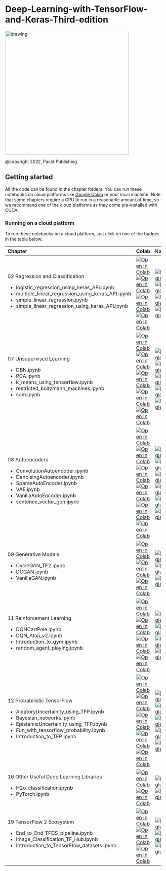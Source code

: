 # Deep-Learning-with-TensorFlow-and-Keras-Third-edition
<img src="https://github.com/PacktPublishing/Deep-Learning-with-TensorFlow-and-Keras-3rd-edition/blob/main/Cover.png?raw=tru" alt="drawing" width="400"/>

@copyright 2022, Packt Publishing<br>

## Getting started
All the code can be found in the chapter folders. You can run these notebooks on cloud platforms like [Google Colab](https://colab.research.google.com/) or your local machine. Note that some chapters require a GPU to run in a reasonable amount of time, so we recommend one of the cloud platforms as they come pre-installed with CUDA.



### Running on a cloud platform
To run these notebooks on a cloud platform, just click on one of the badges in the table below:

| Chapter | Colab | Kaggle | Gradient | StudioLab |
| :-------- | :-------- | :------- |:------- |:------- |
| 02 Regression and Classification <ul><li>logistic_regression_using_keras_API.ipynb</li><li>multiple_linear_regression_using_keras_API.ipynb</li><li>simple_linear_regression.ipynb</li><li>simple_linear_regression_using_keras_API.ipynb</li></ul> | [![Open In Colab](https://colab.research.google.com/assets/colab-badge.svg)](https://colab.research.google.com/github/PacktPublishing/Deep-Learning-with-TensorFlow-and-Keras-3rd-edition/blob/main/Chapter_2/logistic_regression_using_keras_API.ipynb) [![Open In Colab](https://colab.research.google.com/assets/colab-badge.svg)](https://colab.research.google.com/github/PacktPublishing/Deep-Learning-with-TensorFlow-and-Keras-3rd-edition/blob/main/Chapter_2/multiple_linear_regression_using_keras_API.ipynb) [![Open In Colab](https://colab.research.google.com/assets/colab-badge.svg)](https://colab.research.google.com/github/PacktPublishing/Deep-Learning-with-TensorFlow-and-Keras-3rd-edition/blob/main/Chapter_2/simple_linear_regression.ipynb)[![Open In Colab](https://colab.research.google.com/assets/colab-badge.svg)](https://colab.research.google.com/github/PacktPublishing/Deep-Learning-with-TensorFlow-and-Keras-3rd-edition/blob/main/Chapter_2/simple_linear_regression_using_keras_API.ipynb) | [![Kaggle](https://kaggle.com/static/images/open-in-kaggle.svg)](https://kaggle.com/kernels/welcome?src=https://github.com/PacktPublishing/Deep-Learning-with-TensorFlow-and-Keras-3rd-edition/blob/main/Chapter_2/logistic_regression_using_keras_API.ipynb) [![Kaggle](https://kaggle.com/static/images/open-in-kaggle.svg)](https://kaggle.com/kernels/welcome?src=https://github.com/PacktPublishing/Deep-Learning-with-TensorFlow-and-Keras-3rd-edition/blob/main/Chapter_2/multiple_linear_regression_using_keras_API.ipynb) [![Kaggle](https://kaggle.com/static/images/open-in-kaggle.svg)](https://kaggle.com/kernels/welcome?src=https://github.com/PacktPublishing/Deep-Learning-with-TensorFlow-and-Keras-3rd-edition/blob/main/Chapter_2/simple_linear_regression.ipynb) [![Kaggle](https://kaggle.com/static/images/open-in-kaggle.svg)](https://kaggle.com/kernels/welcome?src=https://github.com/PacktPublishing/Deep-Learning-with-TensorFlow-and-Keras-3rd-edition/blob/main/Chapter_2/simple_linear_regression_using_keras_API.ipynb) | [![Gradient](https://assets.paperspace.io/img/gradient-badge.svg)](https://console.paperspace.com/github/PacktPublishing/Deep-Learning-with-TensorFlow-and-Keras-3rd-edition/blob/main/Chapter_2/logistic_regression_using_keras_API.ipynb) [![Gradient](https://assets.paperspace.io/img/gradient-badge.svg)](https://console.paperspace.com/github/PacktPublishing/Deep-Learning-with-TensorFlow-and-Keras-3rd-edition/blob/main/Chapter_2/multiple_linear_regression_using_keras_API.ipynb) [![Gradient](https://assets.paperspace.io/img/gradient-badge.svg)](https://console.paperspace.com/github/PacktPublishing/Deep-Learning-with-TensorFlow-and-Keras-3rd-edition/blob/main/Chapter_2/simple_linear_regression.ipynb) [![Gradient](https://assets.paperspace.io/img/gradient-badge.svg)](https://console.paperspace.com/github/PacktPublishing/Deep-Learning-with-TensorFlow-and-Keras-3rd-edition/blob/main/Chapter_2/simple_linear_regression_using_keras_API.ipynb) | [![Open In SageMaker Studio Lab](https://studiolab.sagemaker.aws/studiolab.svg)](https://studiolab.sagemaker.aws/import/github/PacktPublishing/Deep-Learning-with-TensorFlow-and-Keras-3rd-edition/blob/main/Chapter_2/logistic_regression_using_keras_API.ipynb) [![Open In SageMaker Studio Lab](https://studiolab.sagemaker.aws/studiolab.svg)](https://studiolab.sagemaker.aws/import/github/PacktPublishing/Deep-Learning-with-TensorFlow-and-Keras-3rd-edition/blob/main/Chapter_2/multiple_linear_regression_using_keras_API.ipynb) [![Open In SageMaker Studio Lab](https://studiolab.sagemaker.aws/studiolab.svg)](https://studiolab.sagemaker.aws/import/github/PacktPublishing/Deep-Learning-with-TensorFlow-and-Keras-3rd-edition/blob/main/Chapter_2/simple_linear_regression.ipynb) [![Open In SageMaker Studio Lab](https://studiolab.sagemaker.aws/studiolab.svg)](https://studiolab.sagemaker.aws/import/github/PacktPublishing/Deep-Learning-with-TensorFlow-and-Keras-3rd-edition/blob/main/Chapter_2/simple_linear_regression_using_keras_API.ipynb) | 
| 07 Unsupervised Learning <ul><li>DBN.ipynb</li><li>PCA.ipynb</li><li>k_means_using_tensorflow.ipynb</li><li>restricted_boltzmann_machines.ipynb</li><li>som.ipynb</li></ul> | [![Open In Colab](https://colab.research.google.com/assets/colab-badge.svg)](https://colab.research.google.com/github/PacktPublishing/Deep-Learning-with-TensorFlow-and-Keras-3rd-edition/blob/main/Chapter_7/DBN.ipynb) [![Open In Colab](https://colab.research.google.com/assets/colab-badge.svg)](https://colab.research.google.com/github/PacktPublishing/Deep-Learning-with-TensorFlow-and-Keras-3rd-edition/blob/main/Chapter_7/PCA.ipynb) [![Open In Colab](https://colab.research.google.com/assets/colab-badge.svg)](https://colab.research.google.com/github/PacktPublishing/Deep-Learning-with-TensorFlow-and-Keras-3rd-edition/blob/main/Chapter_7/k_means_using_tensorflow.ipynb) [![Open In Colab](https://colab.research.google.com/assets/colab-badge.svg)](https://colab.research.google.com/github/PacktPublishing/Deep-Learning-with-TensorFlow-and-Keras-3rd-edition/blob/main/Chapter_7/restricted_boltzmann_machines.ipynb) [![Open In Colab](https://colab.research.google.com/assets/colab-badge.svg)](https://colab.research.google.com/github/PacktPublishing/Deep-Learning-with-TensorFlow-and-Keras-3rd-edition/blob/main/Chapter_7/som.ipynb) | [![Kaggle](https://kaggle.com/static/images/open-in-kaggle.svg)](https://kaggle.com/kernels/welcome?src=https://github.com/PacktPublishing/Deep-Learning-with-TensorFlow-and-Keras-3rd-edition/blob/main/Chapter_7/DBN.ipynb) [![Kaggle](https://kaggle.com/static/images/open-in-kaggle.svg)](https://kaggle.com/kernels/welcome?src=https://github.com/PacktPublishing/Deep-Learning-with-TensorFlow-and-Keras-3rd-edition/blob/main/Chapter_7/PCA.ipynb) [![Kaggle](https://kaggle.com/static/images/open-in-kaggle.svg)](https://kaggle.com/kernels/welcome?src=https://github.com/PacktPublishing/Deep-Learning-with-TensorFlow-and-Keras-3rd-edition/blob/main/Chapter_7/k_means_using_tensorflow.ipynb) [![Kaggle](https://kaggle.com/static/images/open-in-kaggle.svg)](https://kaggle.com/kernels/welcome?src=https://github.com/PacktPublishing/Deep-Learning-with-TensorFlow-and-Keras-3rd-edition/blob/main/Chapter_7/restricted_boltzmann_machines.ipynb) [![Kaggle](https://kaggle.com/static/images/open-in-kaggle.svg)](https://kaggle.com/kernels/welcome?src=https://github.com/PacktPublishing/Deep-Learning-with-TensorFlow-and-Keras-3rd-edition/blob/main/Chapter_7/som.ipynb) | [![Gradient](https://assets.paperspace.io/img/gradient-badge.svg)](https://console.paperspace.com/github.com/PacktPublishing/Deep-Learning-with-TensorFlow-and-Keras-3rd-edition/blob/main/Chapter_7/DBN.ipynb) [![Gradient](https://assets.paperspace.io/img/gradient-badge.svg)](https://console.paperspace.com/github.com/PacktPublishing/Deep-Learning-with-TensorFlow-and-Keras-3rd-edition/blob/main/Chapter_7/PCA.ipynb) [![Gradient](https://assets.paperspace.io/img/gradient-badge.svg)](https://console.paperspace.com/github.com/PacktPublishing/Deep-Learning-with-TensorFlow-and-Keras-3rd-edition/blob/main/Chapter_7/k_means_using_tensorflow.ipynb) [![Gradient](https://assets.paperspace.io/img/gradient-badge.svg)](https://console.paperspace.com/github.com/PacktPublishing/Deep-Learning-with-TensorFlow-and-Keras-3rd-edition/blob/main/Chapter_7/restricted_boltzmann_machines.ipynb) [![Gradient](https://assets.paperspace.io/img/gradient-badge.svg)](https://console.paperspace.com/github.com/PacktPublishing/Deep-Learning-with-TensorFlow-and-Keras-3rd-edition/blob/main/Chapter_7/som.ipynb) | [![Open In SageMaker Studio Lab](https://studiolab.sagemaker.aws/studiolab.svg)](https://studiolab.sagemaker.aws/import/github/PacktPublishing/Deep-Learning-with-TensorFlow-and-Keras-3rd-edition/blob/main/Chapter_7/DBN.ipynb) [![Open In SageMaker Studio Lab](https://studiolab.sagemaker.aws/studiolab.svg)](https://studiolab.sagemaker.aws/import/github/PacktPublishing/Deep-Learning-with-TensorFlow-and-Keras-3rd-edition/blob/main/Chapter_7/PCA.ipynb) [![Open In SageMaker Studio Lab](https://studiolab.sagemaker.aws/studiolab.svg)](https://studiolab.sagemaker.aws/import/github/PacktPublishing/Deep-Learning-with-TensorFlow-and-Keras-3rd-edition/blob/main/Chapter_7/k_means_using_tensorflow.ipynb) [![Open In SageMaker Studio Lab](https://studiolab.sagemaker.aws/studiolab.svg)](https://studiolab.sagemaker.aws/import/github/PacktPublishing/Deep-Learning-with-TensorFlow-and-Keras-3rd-edition/blob/main/Chapter_7/restricted_boltzmann_machines.ipynb) [![Open In SageMaker Studio Lab](https://studiolab.sagemaker.aws/studiolab.svg)](https://studiolab.sagemaker.aws/import/github/PacktPublishing/Deep-Learning-with-TensorFlow-and-Keras-3rd-edition/blob/main/Chapter_7/som.ipynb) |
| 08 Autoencoders <ul><li>ConvolutionAutoencoder.ipynb</li><li>DenoisingAutoencoder.ipynb</li><li>SparseAutoEncoder.ipynb</li><li>VAE.ipynb</li><li>VanillaAutoEncoder.ipynb</li><li>sentence_vector_gen.ipynb</li></ul> | [![Open In Colab](https://colab.research.google.com/assets/colab-badge.svg)](https://colab.research.google.com/github/PacktPublishing/Deep-Learning-with-TensorFlow-and-Keras-3rd-edition/blob/main/Chapter_8/ConvolutionAutoencoder.ipynb) [![Open In Colab](https://colab.research.google.com/assets/colab-badge.svg)](https://colab.research.google.com/github/PacktPublishing/Deep-Learning-with-TensorFlow-and-Keras-3rd-edition/blob/main/Chapter_8/DenoisingAutoencoder.ipynb) [![Open In Colab](https://colab.research.google.com/assets/colab-badge.svg)](https://colab.research.google.com/github/PacktPublishing/Deep-Learning-with-TensorFlow-and-Keras-3rd-edition/blob/main/Chapter_8/SparseAutoEncoder.ipynb) [![Open In Colab](https://colab.research.google.com/assets/colab-badge.svg)](https://colab.research.google.com/github/PacktPublishing/Deep-Learning-with-TensorFlow-and-Keras-3rd-edition/blob/main/Chapter_8/VAE.ipynb) [![Open In Colab](https://colab.research.google.com/assets/colab-badge.svg)](https://colab.research.google.com/github/PacktPublishing/Deep-Learning-with-TensorFlow-and-Keras-3rd-edition/blob/main/Chapter_8/VanillaAutoEncoder.ipynb) [![Open In Colab](https://colab.research.google.com/assets/colab-badge.svg)](https://colab.research.google.com/github/PacktPublishing/Deep-Learning-with-TensorFlow-and-Keras-3rd-edition/blob/main/Chapter_8/sentence_vector_gen.ipynb) | [![Kaggle](https://kaggle.com/static/images/open-in-kaggle.svg)](https://kaggle.com/kernels/welcome?src=https://github.com/PacktPublishing/Deep-Learning-with-TensorFlow-and-Keras-3rd-edition/blob/main/Chapter_8/ConvolutionAutoencoder.ipynb) [![Kaggle](https://kaggle.com/static/images/open-in-kaggle.svg)](https://kaggle.com/kernels/welcome?src=https://github.com/PacktPublishing/Deep-Learning-with-TensorFlow-and-Keras-3rd-edition/blob/main/Chapter_8/DenoisingAutoencoder.ipynb) [![Kaggle](https://kaggle.com/static/images/open-in-kaggle.svg)](https://kaggle.com/kernels/welcome?src=https://github.com/PacktPublishing/Deep-Learning-with-TensorFlow-and-Keras-3rd-edition/blob/main/Chapter_8/SparseAutoEncoder.ipynb) [![Kaggle](https://kaggle.com/static/images/open-in-kaggle.svg)](https://kaggle.com/kernels/welcome?src=https://github.com/PacktPublishing/Deep-Learning-with-TensorFlow-and-Keras-3rd-edition/blob/main/Chapter_8/VAE.ipynb) [![Kaggle](https://kaggle.com/static/images/open-in-kaggle.svg)](https://kaggle.com/kernels/welcome?src=https://github.com/PacktPublishing/Deep-Learning-with-TensorFlow-and-Keras-3rd-edition/blob/main/Chapter_8/VanillaAutoEncoder.ipynb) [![Kaggle](https://kaggle.com/static/images/open-in-kaggle.svg)](https://kaggle.com/kernels/welcome?src=https://github.com/PacktPublishing/Deep-Learning-with-TensorFlow-and-Keras-3rd-edition/blob/main/Chapter_8/sentence_vector_gen.ipynb) | [![Gradient](https://assets.paperspace.io/img/gradient-badge.svg)](https://console.paperspace.com/github/PacktPublishing/Deep-Learning-with-TensorFlow-and-Keras-3rd-edition/blob/main/Chapter_8/ConvolutionAutoencoder.ipynb) [![Gradient](https://assets.paperspace.io/img/gradient-badge.svg)](https://console.paperspace.com/github/PacktPublishing/Deep-Learning-with-TensorFlow-and-Keras-3rd-edition/blob/main/Chapter_8/DenoisingAutoencoder.ipynb) [![Gradient](https://assets.paperspace.io/img/gradient-badge.svg)](https://console.paperspace.com/github/PacktPublishing/Deep-Learning-with-TensorFlow-and-Keras-3rd-edition/blob/main/Chapter_8/SparseAutoEncoder.ipynb) [![Gradient](https://assets.paperspace.io/img/gradient-badge.svg)](https://console.paperspace.com/github/PacktPublishing/Deep-Learning-with-TensorFlow-and-Keras-3rd-edition/blob/main/Chapter_8/VAE.ipynb) [![Gradient](https://assets.paperspace.io/img/gradient-badge.svg)](https://console.paperspace.com/github/PacktPublishing/Deep-Learning-with-TensorFlow-and-Keras-3rd-edition/blob/main/Chapter_8/VanillaAutoEncoder.ipynb) [![Gradient](https://assets.paperspace.io/img/gradient-badge.svg)](https://console.paperspace.com/github/PacktPublishing/Deep-Learning-with-TensorFlow-and-Keras-3rd-edition/blob/main/Chapter_8/sentence_vector_gen.ipynb) | [![Open In SageMaker Studio Lab](https://studiolab.sagemaker.aws/studiolab.svg)](https://studiolab.sagemaker.aws/import/github/PacktPublishing/Deep-Learning-with-TensorFlow-and-Keras-3rd-edition/blob/main/Chapter_8/ConvolutionAutoencoder.ipynb) [![Open In SageMaker Studio Lab](https://studiolab.sagemaker.aws/studiolab.svg)](https://studiolab.sagemaker.aws/import/github/PacktPublishing/Deep-Learning-with-TensorFlow-and-Keras-3rd-edition/blob/main/Chapter_8/DenoisingAutoencoder.ipynb) [![Open In SageMaker Studio Lab](https://studiolab.sagemaker.aws/studiolab.svg)](https://studiolab.sagemaker.aws/import/github/PacktPublishing/Deep-Learning-with-TensorFlow-and-Keras-3rd-edition/blob/main/Chapter_8/SparseAutoEncoder.ipynb) [![Open In SageMaker Studio Lab](https://studiolab.sagemaker.aws/studiolab.svg)](https://studiolab.sagemaker.aws/import/github/PacktPublishing/Deep-Learning-with-TensorFlow-and-Keras-3rd-edition/blob/main/Chapter_8/VAE.ipynb) [![Open In SageMaker Studio Lab](https://studiolab.sagemaker.aws/studiolab.svg)](https://studiolab.sagemaker.aws/import/github/PacktPublishing/Deep-Learning-with-TensorFlow-and-Keras-3rd-edition/blob/main/Chapter_8/VanillaAutoEncoder.ipynb) [![Open In SageMaker Studio Lab](https://studiolab.sagemaker.aws/studiolab.svg)](https://studiolab.sagemaker.aws/import/github/PacktPublishing/Deep-Learning-with-TensorFlow-and-Keras-3rd-edition/blob/main/Chapter_8/sentence_vector_gen.ipynb) |
| 09 Generative Models <ul><li>CycleGAN_TF2.ipynb</li><li>DCGAN.ipynb</li><li>VanillaGAN.ipynb</li></ul> | [![Open In Colab](https://colab.research.google.com/assets/colab-badge.svg)](https://colab.research.google.com/github/PacktPublishing/Deep-Learning-with-TensorFlow-and-Keras-3rd-edition/blob/main/Chapter_9/CycleGAN_TF2.ipynb) [![Open In Colab](https://colab.research.google.com/assets/colab-badge.svg)](https://colab.research.google.com/github/PacktPublishing/Deep-Learning-with-TensorFlow-and-Keras-3rd-edition/blob/main/Chapter_9/DCGAN.ipynb) [![Open In Colab](https://colab.research.google.com/assets/colab-badge.svg)](https://colab.research.google.com/github/PacktPublishing/Deep-Learning-with-TensorFlow-and-Keras-3rd-edition/blob/main/Chapter_9/VanillaGAN.ipynb) | [![Kaggle](https://kaggle.com/static/images/open-in-kaggle.svg)](https://kaggle.com/kernels/welcome?src=https://github.com/PacktPublishing/Deep-Learning-with-TensorFlow-and-Keras-3rd-edition/blob/main/Chapter_9/CycleGAN_TF2.ipynb) [![Kaggle](https://kaggle.com/static/images/open-in-kaggle.svg)](https://kaggle.com/kernels/welcome?src=https://github.com/PacktPublishing/Deep-Learning-with-TensorFlow-and-Keras-3rd-edition/blob/main/Chapter_9/DCGAN.ipynb) [![Kaggle](https://kaggle.com/static/images/open-in-kaggle.svg)](https://kaggle.com/kernels/welcome?src=https://github.com/PacktPublishing/Deep-Learning-with-TensorFlow-and-Keras-3rd-edition/blob/main/Chapter_9/VanillaGAN.ipynb) | [![Gradient](https://assets.paperspace.io/img/gradient-badge.svg)](https://console.paperspace.com/github.com/PacktPublishing/Deep-Learning-with-TensorFlow-and-Keras-3rd-edition/blob/main/Chapter_9/CycleGAN_TF2.ipynb) [![Gradient](https://assets.paperspace.io/img/gradient-badge.svg)](https://console.paperspace.com/github.com/PacktPublishing/Deep-Learning-with-TensorFlow-and-Keras-3rd-edition/blob/main/Chapter_9/DCGAN.ipynb)[![Gradient](https://assets.paperspace.io/img/gradient-badge.svg)](https://console.paperspace.com/github.com/PacktPublishing/Deep-Learning-with-TensorFlow-and-Keras-3rd-edition/blob/main/Chapter_9/VanillaGAN.ipynb) | [![Open In SageMaker Studio Lab](https://studiolab.sagemaker.aws/studiolab.svg)](https://studiolab.sagemaker.aws/import/github.com/PacktPublishing/Deep-Learning-with-TensorFlow-and-Keras-3rd-edition/blob/main/Chapter_9/CycleGAN_TF2.ipynb) [![Open In SageMaker Studio Lab](https://studiolab.sagemaker.aws/studiolab.svg)](https://studiolab.sagemaker.aws/import/github.com/PacktPublishing/Deep-Learning-with-TensorFlow-and-Keras-3rd-edition/blob/main/Chapter_9/DCGAN.ipynb) [![Open In SageMaker Studio Lab](https://studiolab.sagemaker.aws/studiolab.svg)](https://studiolab.sagemaker.aws/import/github.com/PacktPublishing/Deep-Learning-with-TensorFlow-and-Keras-3rd-edition/blob/main/Chapter_9/VanillaGAN.ipynb) |
| 11 Reinforcement Learning <ul><li>DQNCartPole.ipynb</li><li>DQN_Atari_v2.ipynb</li><li>Introduction_to_gym.ipynb</li><li>random_agent_playing.ipynb</li></ul> | [![Open In Colab](https://colab.research.google.com/assets/colab-badge.svg)](https://colab.research.google.com/github/PacktPublishing/Deep-Learning-with-TensorFlow-and-Keras-3rd-edition/blob/main/Chapter_11/DQNCartPole.ipynb) [![Open In Colab](https://colab.research.google.com/assets/colab-badge.svg)](https://colab.research.google.com/github/PacktPublishing/Deep-Learning-with-TensorFlow-and-Keras-3rd-edition/blob/main/Chapter_11/DQN_Atari_v2.ipynb) [![Open In Colab](https://colab.research.google.com/assets/colab-badge.svg)](https://colab.research.google.com/github/PacktPublishing/Deep-Learning-with-TensorFlow-and-Keras-3rd-edition/blob/main/Chapter_11/Introduction_to_gym.ipynb) [![Open In Colab](https://colab.research.google.com/assets/colab-badge.svg)](https://colab.research.google.com/github/PacktPublishing/Deep-Learning-with-TensorFlow-and-Keras-3rd-edition/blob/main/Chapter_11/random_agent_playing.ipynb) | [![Kaggle](https://kaggle.com/static/images/open-in-kaggle.svg)](https://kaggle.com/kernels/welcome?src=https://github.com/PacktPublishing/Deep-Learning-with-TensorFlow-and-Keras-3rd-edition/blob/main/Chapter_11/DQNCartPole.ipynb) [![Kaggle](https://kaggle.com/static/images/open-in-kaggle.svg)](https://kaggle.com/kernels/welcome?src=https://github.com/PacktPublishing/Deep-Learning-with-TensorFlow-and-Keras-3rd-edition/blob/main/Chapter_11/DQN_Atari_v2.ipynb) [![Kaggle](https://kaggle.com/static/images/open-in-kaggle.svg)](https://kaggle.com/kernels/welcome?src=https://github.com/PacktPublishing/Deep-Learning-with-TensorFlow-and-Keras-3rd-edition/blob/main/Chapter_11/Introduction_to_gym.ipynb) [![Kaggle](https://kaggle.com/static/images/open-in-kaggle.svg)](https://kaggle.com/kernels/welcome?src=https://github.com/PacktPublishing/Deep-Learning-with-TensorFlow-and-Keras-3rd-edition/blob/main/Chapter_11/random_agent_playing.ipynb) | [![Gradient](https://assets.paperspace.io/img/gradient-badge.svg)](https://console.paperspace.com/github/PacktPublishing/Deep-Learning-with-TensorFlow-and-Keras-3rd-edition/blob/main/Chapter_11/DQNCartPole.ipynb) [![Gradient](https://assets.paperspace.io/img/gradient-badge.svg)](https://console.paperspace.com/github/PacktPublishing/Deep-Learning-with-TensorFlow-and-Keras-3rd-edition/blob/main/Chapter_11/DQN_Atari_v2.ipynb) [![Gradient](https://assets.paperspace.io/img/gradient-badge.svg)](https://console.paperspace.com/github/PacktPublishing/Deep-Learning-with-TensorFlow-and-Keras-3rd-edition/blob/main/Chapter_11/Introduction_to_gym.ipynb) [![Gradient](https://assets.paperspace.io/img/gradient-badge.svg)](https://console.paperspace.com/github/PacktPublishing/Deep-Learning-with-TensorFlow-and-Keras-3rd-edition/blob/main/Chapter_11/random_agent_playing.ipynb) | [![Open In SageMaker Studio Lab](https://studiolab.sagemaker.aws/studiolab.svg)](https://studiolab.sagemaker.aws/import/github/PacktPublishing/Deep-Learning-with-TensorFlow-and-Keras-3rd-edition/blob/main/Chapter_11/DQNCartPole.ipynb) [![Open In SageMaker Studio Lab](https://studiolab.sagemaker.aws/studiolab.svg)](https://studiolab.sagemaker.aws/import/github/PacktPublishing/Deep-Learning-with-TensorFlow-and-Keras-3rd-edition/blob/main/Chapter_11/DQN_Atari_v2.ipynb) [![Open In SageMaker Studio Lab](https://studiolab.sagemaker.aws/studiolab.svg)](https://studiolab.sagemaker.aws/import/github/PacktPublishing/Deep-Learning-with-TensorFlow-and-Keras-3rd-edition/blob/main/Chapter_11/Introduction_to_gym.ipynb) [![Open In SageMaker Studio Lab](https://studiolab.sagemaker.aws/studiolab.svg)](https://studiolab.sagemaker.aws/import/github/PacktPublishing/Deep-Learning-with-TensorFlow-and-Keras-3rd-edition/blob/main/Chapter_11/random_agent_playing.ipynb) |
| 12 Probabilistic TensorFlow <ul><li>AleatoryUncertainity_using_TFP.ipynb</li><li>Bayesian_networks.ipynb</li><li>EpistemicUncertainity_using_TFP.ipynb</li><li>Fun_with_tensorflow_probability.ipynb</li><li>Introduction_to_TFP.ipynb</li></ul> | [![Open In Colab](https://colab.research.google.com/assets/colab-badge.svg)](https://colab.research.google.com/github/PacktPublishing/Deep-Learning-with-TensorFlow-and-Keras-3rd-edition/blob/main/Chapter_12/AleatoryUncertainity_using_TFP.ipynb) [![Open In Colab](https://colab.research.google.com/assets/colab-badge.svg)](https://colab.research.google.com/github/PacktPublishing/Deep-Learning-with-TensorFlow-and-Keras-3rd-edition/blob/main/Chapter_12/Bayesian_networks.ipynb) [![Open In Colab](https://colab.research.google.com/assets/colab-badge.svg)](https://colab.research.google.com/github/PacktPublishing/Deep-Learning-with-TensorFlow-and-Keras-3rd-edition/blob/main/Chapter_12/EpistemicUncertainity_using_TFP.ipynb) [![Open In Colab](https://colab.research.google.com/assets/colab-badge.svg)](https://colab.research.google.com/github/PacktPublishing/Deep-Learning-with-TensorFlow-and-Keras-3rd-edition/blob/main/Chapter_12/Fun_with_tensorflow_probability.ipynb) [![Open In Colab](https://colab.research.google.com/assets/colab-badge.svg)](https://colab.research.google.com/github/PacktPublishing/Deep-Learning-with-TensorFlow-and-Keras-3rd-edition/blob/main/Chapter_12/Introduction_to_TFP.ipynb) | [![Kaggle](https://kaggle.com/static/images/open-in-kaggle.svg)](https://kaggle.com/kernels/welcome?src=https://github.com/PacktPublishing/Deep-Learning-with-TensorFlow-and-Keras-3rd-edition/blob/main/Chapter_12/AleatoryUncertainity_using_TFP.ipynb) [![Kaggle](https://kaggle.com/static/images/open-in-kaggle.svg)](https://kaggle.com/kernels/welcome?src=https://github.com/PacktPublishing/Deep-Learning-with-TensorFlow-and-Keras-3rd-edition/blob/main/Chapter_12/Bayesian_networks.ipynb) [![Kaggle](https://kaggle.com/static/images/open-in-kaggle.svg)](https://kaggle.com/kernels/welcome?src=https://github.com/PacktPublishing/Deep-Learning-with-TensorFlow-and-Keras-3rd-edition/blob/main/Chapter_12/EpistemicUncertainity_using_TFP.ipynb) [![Kaggle](https://kaggle.com/static/images/open-in-kaggle.svg)](https://kaggle.com/kernels/welcome?src=https://github.com/PacktPublishing/Deep-Learning-with-TensorFlow-and-Keras-3rd-edition/blob/main/Chapter_12/Fun_with_tensorflow_probability.ipynb) [![Kaggle](https://kaggle.com/static/images/open-in-kaggle.svg)](https://kaggle.com/kernels/welcome?src=https://github.com/PacktPublishing/Deep-Learning-with-TensorFlow-and-Keras-3rd-edition/blob/main/Chapter_12/Introduction_to_TFP.ipynb) | [![Gradient](https://assets.paperspace.io/img/gradient-badge.svg)](https://console.paperspace.com/github/PacktPublishing/Deep-Learning-with-TensorFlow-and-Keras-3rd-edition/blob/main/Chapter_12/AleatoryUncertainity_using_TFP.ipynb) [![Gradient](https://assets.paperspace.io/img/gradient-badge.svg)](https://console.paperspace.com/github/PacktPublishing/Deep-Learning-with-TensorFlow-and-Keras-3rd-edition/blob/main/Chapter_12/Bayesian_networks.ipynb) [![Gradient](https://assets.paperspace.io/img/gradient-badge.svg)](https://console.paperspace.com/github/PacktPublishing/Deep-Learning-with-TensorFlow-and-Keras-3rd-edition/blob/main/Chapter_12/EpistemicUncertainity_using_TFP.ipynb) [![Gradient](https://assets.paperspace.io/img/gradient-badge.svg)](https://console.paperspace.com/github/PacktPublishing/Deep-Learning-with-TensorFlow-and-Keras-3rd-edition/blob/main/Chapter_12/Fun_with_tensorflow_probability.ipynb) [![Gradient](https://assets.paperspace.io/img/gradient-badge.svg)](https://console.paperspace.com/github/PacktPublishing/Deep-Learning-with-TensorFlow-and-Keras-3rd-edition/blob/main/Chapter_12/Introduction_to_TFP.ipynb) | [![Open In SageMaker Studio Lab](https://studiolab.sagemaker.aws/studiolab.svg)](https://studiolab.sagemaker.aws/import/github/PacktPublishing/Deep-Learning-with-TensorFlow-and-Keras-3rd-edition/blob/main/Chapter_12/AleatoryUncertainity_using_TFP.ipynb)  [![Open In SageMaker Studio Lab](https://studiolab.sagemaker.aws/studiolab.svg)](https://studiolab.sagemaker.aws/import/github/PacktPublishing/Deep-Learning-with-TensorFlow-and-Keras-3rd-edition/blob/main/Chapter_12/Bayesian_networks.ipynb)  [![Open In SageMaker Studio Lab](https://studiolab.sagemaker.aws/studiolab.svg)](https://studiolab.sagemaker.aws/import/github/PacktPublishing/Deep-Learning-with-TensorFlow-and-Keras-3rd-edition/blob/main/Chapter_12/EpistemicUncertainity_using_TFP.ipynb)  [![Open In SageMaker Studio Lab](https://studiolab.sagemaker.aws/studiolab.svg)](https://studiolab.sagemaker.aws/import/github/PacktPublishing/Deep-Learning-with-TensorFlow-and-Keras-3rd-edition/blob/main/Chapter_12/Fun_with_tensorflow_probability.ipynb)  [![Open In SageMaker Studio Lab](https://studiolab.sagemaker.aws/studiolab.svg)](https://studiolab.sagemaker.aws/import/github/PacktPublishing/Deep-Learning-with-TensorFlow-and-Keras-3rd-edition/blob/main/Chapter_12/Introduction_to_TFP.ipynb) |
| 16 Other Useful Deep Learning Libraries <ul><li>H2o_classification.ipynb</li><li>PyTorch.ipynb</li></ul> | [![Open In Colab](https://colab.research.google.com/assets/colab-badge.svg)](https://colab.research.google.com/github/PacktPublishing/Deep-Learning-with-TensorFlow-and-Keras-3rd-edition/blob/main/Chapter_16/H2o_classification.ipynb) [![Open In Colab](https://colab.research.google.com/assets/colab-badge.svg)](https://colab.research.google.com/github/PacktPublishing/Deep-Learning-with-TensorFlow-and-Keras-3rd-edition/blob/main/Chapter_16/PyTorch.ipynb) | [![Kaggle](https://kaggle.com/static/images/open-in-kaggle.svg)](https://kaggle.com/kernels/welcome?src=https://github.com/PacktPublishing/Deep-Learning-with-TensorFlow-and-Keras-3rd-edition/blob/main/Chapter_16/H2o_classification.ipynb) [![Kaggle](https://kaggle.com/static/images/open-in-kaggle.svg)](https://kaggle.com/kernels/welcome?src=https://github.com/PacktPublishing/Deep-Learning-with-TensorFlow-and-Keras-3rd-edition/blob/main/Chapter_16/PyTorch.ipynb) | [![Gradient](https://assets.paperspace.io/img/gradient-badge.svg)](https://console.paperspace.com/github/PacktPublishing/Deep-Learning-with-TensorFlow-and-Keras-3rd-edition/blob/main/Chapter_16/H2o_classification.ipynb) [![Gradient](https://assets.paperspace.io/img/gradient-badge.svg)](https://console.paperspace.com/github/PacktPublishing/Deep-Learning-with-TensorFlow-and-Keras-3rd-edition/blob/main/Chapter_16/PyTorch.ipynb) | [![Open In SageMaker Studio Lab](https://studiolab.sagemaker.aws/studiolab.svg)](https://studiolab.sagemaker.aws/import/github/PacktPublishing/Deep-Learning-with-TensorFlow-and-Keras-3rd-edition/blob/main/Chapter_16/H2o_classification.ipynb) [![Open In SageMaker Studio Lab](https://studiolab.sagemaker.aws/studiolab.svg)](https://studiolab.sagemaker.aws/import/github/PacktPublishing/Deep-Learning-with-TensorFlow-and-Keras-3rd-edition/blob/main/Chapter_16/PyTorch.ipynb) |
| 19 TensorFlow 2 Ecosystem <ul><li>End_to_End_TFDS_pipeline.ipynb</li><li>Image_Classification_TF_Hub.ipynb</li><li>Introduction_to_TensorFlow_datasets.ipynb</li></ul> | [![Open In Colab](https://colab.research.google.com/assets/colab-badge.svg)](https://colab.research.google.com/github/PacktPublishing/Deep-Learning-with-TensorFlow-and-Keras-3rd-edition/blob/main/Chapter_19/End_to_End_TFDS_pipeline.ipynb) [![Open In Colab](https://colab.research.google.com/assets/colab-badge.svg)](https://colab.research.google.com/github/PacktPublishing/Deep-Learning-with-TensorFlow-and-Keras-3rd-edition/blob/main/Chapter_19/Image_Classification_TF_Hub.ipynb) [![Open In Colab](https://colab.research.google.com/assets/colab-badge.svg)](https://colab.research.google.com/github/PacktPublishing/Deep-Learning-with-TensorFlow-and-Keras-3rd-edition/blob/main/Chapter_19/Introduction_to_TensorFlow_datasets.ipynb) | [![Kaggle](https://kaggle.com/static/images/open-in-kaggle.svg)](https://kaggle.com/kernels/welcome?src=https://github.com/PacktPublishing/Deep-Learning-with-TensorFlow-and-Keras-3rd-edition/blob/main/Chapter_19/End_to_End_TFDS_pipeline.ipynb) [![Kaggle](https://kaggle.com/static/images/open-in-kaggle.svg)](https://kaggle.com/kernels/welcome?src=https://github.com/PacktPublishing/Deep-Learning-with-TensorFlow-and-Keras-3rd-edition/blob/main/Chapter_19/Image_Classification_TF_Hub.ipynb) [![Kaggle](https://kaggle.com/static/images/open-in-kaggle.svg)](https://kaggle.com/kernels/welcome?src=https://github.com/PacktPublishing/Deep-Learning-with-TensorFlow-and-Keras-3rd-edition/blob/main/Chapter_19/Introduction_to_TensorFlow_datasets.ipynb) | [![Gradient](https://assets.paperspace.io/img/gradient-badge.svg)](https://console.paperspace.com/github/PacktPublishing/Deep-Learning-with-TensorFlow-and-Keras-3rd-edition/blob/main/Chapter_19/End_to_End_TFDS_pipeline.ipynb) [![Gradient](https://assets.paperspace.io/img/gradient-badge.svg)](https://console.paperspace.com/github/PacktPublishing/Deep-Learning-with-TensorFlow-and-Keras-3rd-edition/blob/main/Chapter_19/Image_Classification_TF_Hub.ipynb) [![Gradient](https://assets.paperspace.io/img/gradient-badge.svg)](https://console.paperspace.com/github/PacktPublishing/Deep-Learning-with-TensorFlow-and-Keras-3rd-edition/blob/main/Chapter_19/Introduction_to_TensorFlow_datasets.ipynb) | [![Open In SageMaker Studio Lab](https://studiolab.sagemaker.aws/studiolab.svg)](https://studiolab.sagemaker.aws/import/github/PacktPublishing/Deep-Learning-with-TensorFlow-and-Keras-3rd-edition/blob/main/Chapter_19/End_to_End_TFDS_pipeline.ipynb) [![Open In SageMaker Studio Lab](https://studiolab.sagemaker.aws/studiolab.svg)](https://studiolab.sagemaker.aws/import/github/PacktPublishing/Deep-Learning-with-TensorFlow-and-Keras-3rd-edition/blob/main/Chapter_19/Image_Classification_TF_Hub.ipynb) [![Open In SageMaker Studio Lab](https://studiolab.sagemaker.aws/studiolab.svg)](https://studiolab.sagemaker.aws/import/github/PacktPublishing/Deep-Learning-with-TensorFlow-and-Keras-3rd-edition/blob/main/Chapter_19/Introduction_to_TensorFlow_datasets.ipynb) |
